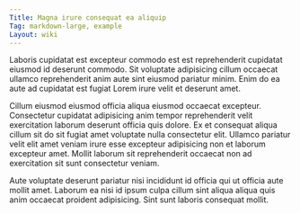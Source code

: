 ```yaml
---
Title: Magna irure consequat ea aliquip
Tag: markdown-large, example
Layout: wiki
---
```

Laboris cupidatat est excepteur commodo est est reprehenderit cupidatat eiusmod id deserunt commodo. Sit voluptate adipisicing cillum occaecat ullamco reprehenderit anim aute sint eiusmod pariatur minim. Enim do ea aute ad cupidatat est fugiat Lorem irure velit et deserunt amet.

Cillum eiusmod eiusmod officia aliqua eiusmod occaecat excepteur. Consectetur cupidatat adipisicing anim tempor reprehenderit velit exercitation laborum deserunt officia quis dolore. Ex et consequat aliqua cillum sit do sit fugiat amet voluptate nulla consectetur elit. Ullamco pariatur velit elit amet veniam irure esse excepteur adipisicing non et laborum excepteur amet. Mollit laborum sit reprehenderit occaecat non ad exercitation sit sunt consectetur veniam.

Aute voluptate deserunt pariatur nisi incididunt id officia qui ut officia aute mollit amet. Laborum ea nisi id ipsum culpa cillum sint aliqua aliqua quis anim occaecat proident adipisicing. Sint sunt laboris consequat mollit.